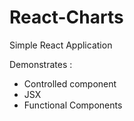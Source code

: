 # React-Charts

Simple React Application

Demonstrates :

* Controlled component
* JSX
* Functional Components

